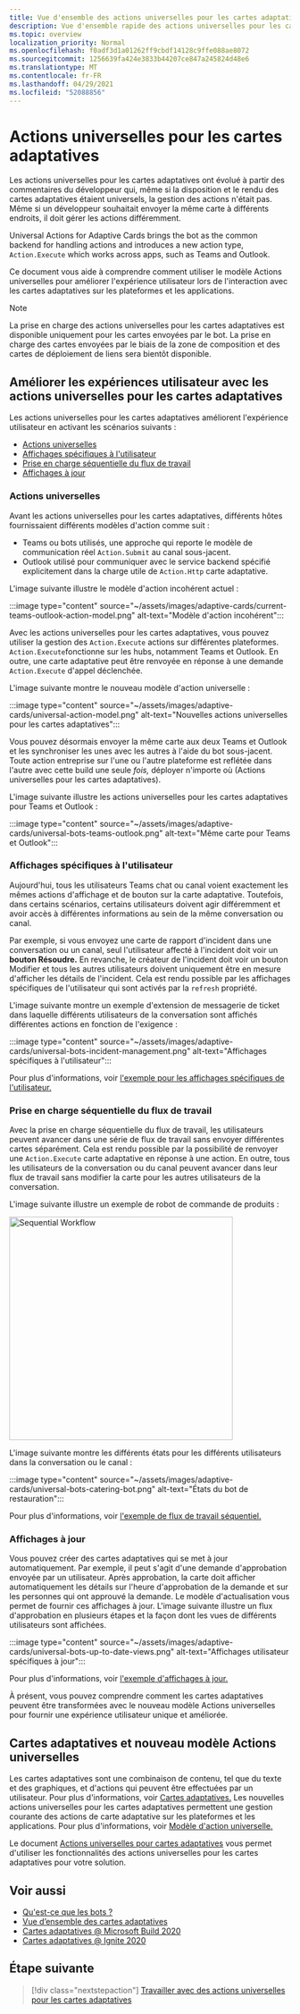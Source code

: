 ```yaml
---
title: Vue d'ensemble des actions universelles pour les cartes adaptatives
description: Vue d'ensemble rapide des actions universelles pour les cartes adaptatives.
ms.topic: overview
localization_priority: Normal
ms.openlocfilehash: f0adf3d1a01262ff9cbdf14128c9ffe088ae8072
ms.sourcegitcommit: 1256639fa424e3833b44207ce847a245824d48e6
ms.translationtype: MT
ms.contentlocale: fr-FR
ms.lasthandoff: 04/29/2021
ms.locfileid: "52088856"
---
```

# <a name="universal-actions-for-adaptive-cards"></a>Actions universelles pour les cartes adaptatives

Les actions universelles pour les cartes adaptatives ont évolué à partir des commentaires du développeur qui, même si la disposition et le rendu des cartes adaptatives étaient universels, la gestion des actions n'était pas. Même si un développeur souhaitait envoyer la même carte à différents endroits, il doit gérer les actions différemment.

Universal Actions for Adaptive Cards brings the bot as the common backend for handling actions and introduces a new action type, `Action.Execute` which works across apps, such as Teams and Outlook.

Ce document vous aide à comprendre comment utiliser le modèle Actions universelles pour améliorer l'expérience utilisateur lors de l'interaction avec les cartes adaptatives sur les plateformes et les applications.

> [!NOTE]
> La prise en charge des actions universelles pour les cartes adaptatives est disponible uniquement pour les cartes envoyées par le bot. La prise en charge des cartes envoyées par le biais de la zone de composition et des cartes de déploiement de liens sera bientôt disponible.

## <a name="enhance-user-experiences-with-universal-actions-for-adaptive-cards"></a>Améliorer les expériences utilisateur avec les actions universelles pour les cartes adaptatives

Les actions universelles pour les cartes adaptatives améliorent l'expérience utilisateur en activant les scénarios suivants :

* [Actions universelles](#universal-actions)
* [Affichages spécifiques à l'utilisateur](#user-specific-views)
* [Prise en charge séquentielle du flux de travail](#sequential-workflow-support)
* [Affichages à jour](#up-to-date-views)

### <a name="universal-actions"></a>Actions universelles

Avant les actions universelles pour les cartes adaptatives, différents hôtes fournissaient différents modèles d'action comme suit :

* Teams ou bots utilisés, une approche qui reporte le modèle de communication réel `Action.Submit` au canal sous-jacent.
* Outlook utilisé pour communiquer avec le service backend spécifié explicitement dans la charge utile de `Action.Http` carte adaptative.

L'image suivante illustre le modèle d'action incohérent actuel :

:::image type="content" source="~/assets/images/adaptive-cards/current-teams-outlook-action-model.png" alt-text="Modèle d'action incohérent":::

Avec les actions universelles pour les cartes adaptatives, vous pouvez utiliser la gestion des `Action.Execute` actions sur différentes plateformes. `Action.Execute`fonctionne sur les hubs, notamment Teams et Outlook. En outre, une carte adaptative peut être renvoyée en réponse à une demande `Action.Execute` d'appel déclenchée.

L'image suivante montre le nouveau modèle d'action universelle :

:::image type="content" source="~/assets/images/adaptive-cards/universal-action-model.png" alt-text="Nouvelles actions universelles pour les cartes adaptatives":::

Vous pouvez désormais envoyer la même carte aux deux Teams et Outlook et les synchroniser les unes avec les autres à l'aide du bot sous-jacent. Toute action entreprise sur l'une ou l'autre plateforme est reflétée dans l'autre avec cette build une seule *fois,* déployer n'importe où (Actions universelles pour les cartes adaptatives).

L'image suivante illustre les actions universelles pour les cartes adaptatives pour Teams et Outlook :

:::image type="content" source="~/assets/images/adaptive-cards/universal-bots-teams-outlook.png" alt-text="Même carte pour Teams et Outlook":::

### <a name="user-specific-views"></a>Affichages spécifiques à l'utilisateur

Aujourd'hui, tous les utilisateurs Teams chat ou canal voient exactement les mêmes actions d'affichage et de bouton sur la carte adaptative. Toutefois, dans certains scénarios, certains utilisateurs doivent agir différemment et avoir accès à différentes informations au sein de la même conversation ou canal.

Par exemple, si vous envoyez une carte de rapport d'incident dans une conversation ou un canal, seul l'utilisateur affecté à l'incident doit voir un **bouton Résoudre.** En revanche, le créateur de  l'incident doit voir un bouton Modifier et tous les autres utilisateurs doivent uniquement être en mesure d'afficher les détails de l'incident. Cela est rendu possible par les affichages spécifiques de l'utilisateur qui sont activés par la `refresh` propriété.

L'image suivante montre un exemple d'extension de messagerie de ticket dans laquelle différents utilisateurs de la conversation sont affichés différentes actions en fonction de l'exigence :

:::image type="content" source="~/assets/images/adaptive-cards/universal-bots-incident-management.png" alt-text="Affichages spécifiques à l'utilisateur":::

Pour plus d'informations, voir [l'exemple pour les affichages spécifiques de l'utilisateur.](User-Specific-Views.md)

### <a name="sequential-workflow-support"></a>Prise en charge séquentielle du flux de travail

Avec la prise en charge séquentielle du flux de travail, les utilisateurs peuvent avancer dans une série de flux de travail sans envoyer différentes cartes séparément. Cela est rendu possible par la possibilité de renvoyer une `Action.Execute` carte adaptative en réponse à une action. En outre, tous les utilisateurs de la conversation ou du canal peuvent avancer dans leur flux de travail sans modifier la carte pour les autres utilisateurs de la conversation.

L'image suivante illustre un exemple de robot de commande de produits : <br/>

<img src="~/assets/images/bots/sequentialWorkflow.gif" alt="Sequential Workflow" width="400"/>

L'image suivante montre les différents états pour les différents utilisateurs dans la conversation ou le canal :

:::image type="content" source="~/assets/images/adaptive-cards/universal-bots-catering-bot.png" alt-text="États du bot de restauration":::

Pour plus d'informations, voir [l'exemple de flux de travail séquentiel.](Sequential-Workflows.md)

### <a name="up-to-date-views"></a>Affichages à jour

Vous pouvez créer des cartes adaptatives qui se met à jour automatiquement. Par exemple, il peut s'agit d'une demande d'approbation envoyée par un utilisateur. Après approbation, la carte doit afficher automatiquement les détails sur l'heure d'approbation de la demande et sur les personnes qui ont approuvé la demande. Le modèle d'actualisation vous permet de fournir ces affichages à jour. L'image suivante illustre un flux d'approbation en plusieurs étapes et la façon dont les vues de différents utilisateurs sont affichées.

:::image type="content" source="~/assets/images/adaptive-cards/universal-bots-up-to-date-views.png" alt-text="Affichages utilisateur spécifiques à jour":::

Pour plus d'informations, voir [l'exemple d'affichages à jour.](Up-To-Date-Views.md)

À présent, vous pouvez comprendre comment les cartes adaptatives peuvent être transformées avec le nouveau modèle Actions universelles pour fournir une expérience utilisateur unique et améliorée.

## <a name="adaptive-cards-and-the-new-universal-actions-model"></a>Cartes adaptatives et nouveau modèle Actions universelles

Les cartes adaptatives sont une combinaison de contenu, tel que du texte et des graphiques, et d'actions qui peuvent être effectuées par un utilisateur. Pour plus d'informations, voir [Cartes adaptatives.](http://adaptivecards.io/) Les nouvelles actions universelles pour les cartes adaptatives permettent une gestion courante des actions de carte adaptative sur les plateformes et les applications. Pour plus d'informations, voir [Modèle d'action universelle.](https://docs.microsoft.com/adaptive-cards/authoring-cards/universal-action-model)

Le document [Actions universelles pour cartes adaptatives](Work-with-universal-actions-for-adaptive-cards.md) vous permet d'utiliser les fonctionnalités des actions universelles pour les cartes adaptatives pour votre solution.

## <a name="see-also"></a>Voir aussi

* [Qu'est-ce que les bots ?](~/bots/what-are-bots.md)
* [Vue d’ensemble des cartes adaptatives](~/task-modules-and-cards/what-are-cards.md)
* [Cartes adaptatives @ Microsoft Build 2020](https://youtu.be/hEBhwB72Qn4?t=1393)
* [Cartes adaptatives @ Ignite 2020](https://techcommunity.microsoft.com/t5/video-hub/elevate-user-experiences-with-teams-and-adaptive-cards/m-p/1689460)

## <a name="next-step"></a>Étape suivante

> [!div class="nextstepaction"]
> [Travailler avec des actions universelles pour les cartes adaptatives](Work-with-universal-actions-for-adaptive-cards.md)
